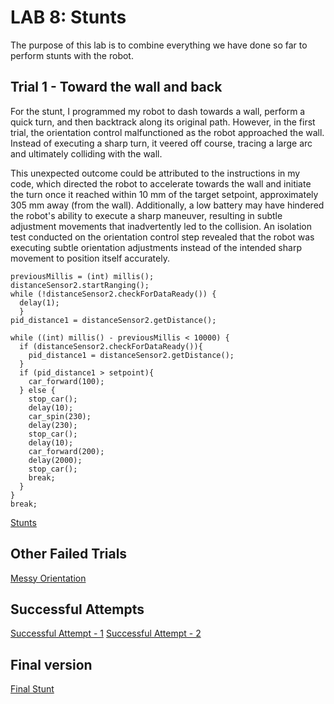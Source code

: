 # LAB 8: Stunts 
The purpose of this lab is to combine everything we have done so far to perform stunts with the robot. 

## Trial 1 - Toward the wall and back
For the stunt, I programmed my robot to dash towards a wall, perform a quick turn, and then backtrack along its original path. However, in the first trial, the orientation control malfunctioned as the robot approached the wall. Instead of executing a sharp turn, it veered off course, tracing a large arc and ultimately colliding with the wall.

This unexpected outcome could be attributed to the instructions in my code, which directed the robot to accelerate towards the wall and initiate the turn once it reached within 10 mm of the target setpoint, approximately 305 mm away (from the wall). Additionally, a low battery may have hindered the robot's ability to execute a sharp maneuver, resulting in subtle adjustment movements that inadvertently led to the collision. An isolation test conducted on the orientation control step revealed that the robot was executing subtle orientation adjustments instead of the intended sharp movement to position itself accurately.

```
previousMillis = (int) millis();
distanceSensor2.startRanging();
while (!distanceSensor2.checkForDataReady()) {
  delay(1);
  }
pid_distance1 = distanceSensor2.getDistance();

while ((int) millis() - previousMillis < 10000) {
  if (distanceSensor2.checkForDataReady()){
    pid_distance1 = distanceSensor2.getDistance();
  } 
  if (pid_distance1 > setpoint){
    car_forward(100); 
  } else {
    stop_car(); 
    delay(10); 
    car_spin(230); 
    delay(230); 
    stop_car(); 
    delay(10); 
    car_forward(200); 
    delay(2000); 
    stop_car(); 
    break;
  }
}
break; 
```
[Stunts](https://youtube.com/shorts/R18-SjakcQw?feature=share)

## Other Failed Trials 
[Messy Orientation](https://youtube.com/shorts/F79bYBJAso0?feature=share)  

## Successful Attempts  

[Successful Attempt - 1](https://youtube.com/shorts/eXtnkrG7Kmo?feature=share)
[Successful Attempt - 2](https://youtube.com/shorts/LarQ0VJX9j4?feature=share)  


## Final version 
[Final Stunt](https://youtube.com/shorts/YOKL7MZkM6U?feature=share)

